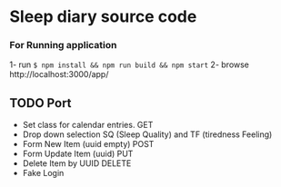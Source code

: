# Sleep diary source code

### For Running application 

1- run 
  `$ npm install && npm run build && npm start`
2- 
  browse http://localhost:3000/app/
  
## TODO Port

- Set class for calendar entries. GET 
- Drop down selection SQ (Sleep Quality) and TF (tiredness Feeling)
- Form New Item (uuid empty) POST
- Form Update Item (uuid) PUT
- Delete Item by UUID DELETE
- Fake Login 
